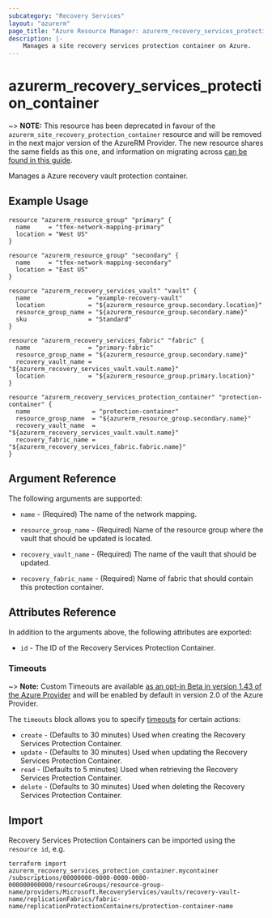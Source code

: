 ```yaml
---
subcategory: "Recovery Services"
layout: "azurerm"
page_title: "Azure Resource Manager: azurerm_recovery_services_protection_container"
description: |-
    Manages a site recovery services protection container on Azure.
---
```


# azurerm_recovery_services_protection_container

~> **NOTE:** This resource has been deprecated in favour of the `azurerm_site_recovery_protection_container` resource and will be removed in the next major version of the AzureRM Provider. The new resource shares the same fields as this one, and information on migrating across [can be found in this guide](../guides/migrating-between-renamed-resources.html).

Manages a Azure recovery vault protection container.

## Example Usage

```hcl
resource "azurerm_resource_group" "primary" {
  name     = "tfex-network-mapping-primary"
  location = "West US"
}

resource "azurerm_resource_group" "secondary" {
  name     = "tfex-network-mapping-secondary"
  location = "East US"
}

resource "azurerm_recovery_services_vault" "vault" {
  name                = "example-recovery-vault"
  location            = "${azurerm_resource_group.secondary.location}"
  resource_group_name = "${azurerm_resource_group.secondary.name}"
  sku                 = "Standard"
}

resource "azurerm_recovery_services_fabric" "fabric" {
  name                = "primary-fabric"
  resource_group_name = "${azurerm_resource_group.secondary.name}"
  recovery_vault_name = "${azurerm_recovery_services_vault.vault.name}"
  location            = "${azurerm_resource_group.primary.location}"
}

resource "azurerm_recovery_services_protection_container" "protection-container" {
  name                 = "protection-container"
  resource_group_name  = "${azurerm_resource_group.secondary.name}"
  recovery_vault_name  = "${azurerm_recovery_services_vault.vault.name}"
  recovery_fabric_name = "${azurerm_recovery_services_fabric.fabric.name}"
}
```

## Argument Reference

The following arguments are supported:

* `name` - (Required) The name of the network mapping.

* `resource_group_name` - (Required) Name of the resource group where the vault that should be updated is located.

* `recovery_vault_name` - (Required) The name of the vault that should be updated.

* `recovery_fabric_name` - (Required) Name of fabric that should contain this protection container.

## Attributes Reference

In addition to the arguments above, the following attributes are exported:

* `id` - The ID of the Recovery Services Protection Container.

### Timeouts

~> **Note:** Custom Timeouts are available [as an opt-in Beta in version 1.43 of the Azure Provider](/docs/providers/azurerm/guides/2.0-beta.html) and will be enabled by default in version 2.0 of the Azure Provider.

The `timeouts` block allows you to specify [timeouts](https://www.terraform.io/docs/configuration/resources.html#timeouts) for certain actions:

* `create` - (Defaults to 30 minutes) Used when creating the Recovery Services Protection Container.
* `update` - (Defaults to 30 minutes) Used when updating the Recovery Services Protection Container.
* `read` - (Defaults to 5 minutes) Used when retrieving the Recovery Services Protection Container.
* `delete` - (Defaults to 30 minutes) Used when deleting the Recovery Services Protection Container.

## Import

Recovery Services Protection Containers can be imported using the `resource id`, e.g.

```shell
terraform import azurerm_recovery_services_protection_container.mycontainer /subscriptions/00000000-0000-0000-0000-000000000000/resourceGroups/resource-group-name/providers/Microsoft.RecoveryServices/vaults/recovery-vault-name/replicationFabrics/fabric-name/replicationProtectionContainers/protection-container-name
```
